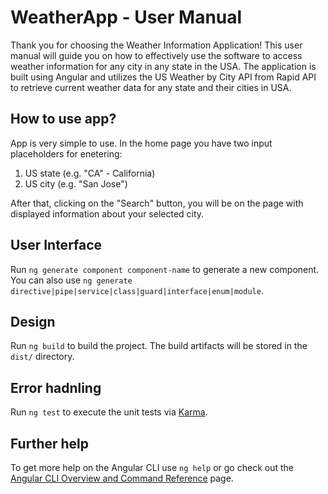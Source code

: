 # WeatherApp - User Manual

Thank you for choosing the Weather Information Application! This user manual will guide you on how to effectively use the software to access weather information for any city in any state in the USA. The application is built using Angular and utilizes the US Weather by City API from Rapid API to retrieve current weather data for any state and their cities in USA.

## How to use app?

App is very simple to use. In the home page you have two input placeholders for enetering:
1. US state (e.g. "CA" - California)
2. US city (e.g. "San Jose")

After that, clicking on the "Search" button, you will be on the page with displayed information about your selected city.
## User Interface

Run `ng generate component component-name` to generate a new component. You can also use `ng generate directive|pipe|service|class|guard|interface|enum|module`.

## Design

Run `ng build` to build the project. The build artifacts will be stored in the `dist/` directory.

## Error hadnling

Run `ng test` to execute the unit tests via [Karma](https://karma-runner.github.io).


## Further help

To get more help on the Angular CLI use `ng help` or go check out the [Angular CLI Overview and Command Reference](https://angular.io/cli) page.
